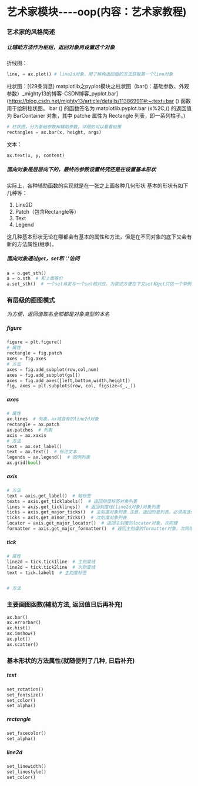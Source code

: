 # 艺术家模块----oop(内容：艺术家教程)

### 艺术家的风格简述
##### 让辅助方法作为枢纽，返回对象再设置这个对象

折线图：

```python
line, = ax.plot() # line2d对象，用了解构返回值的方法获取第一个line对象
```

柱状图：[(29条消息) matplotlib之pyplot模块之柱状图（bar()：基础参数、外观参数）_mighty13的博客-CSDN博客_pyplot.bar](https://blog.csdn.net/mighty13/article/details/113869911#:~:text=bar () 函数用于绘制柱状图。 bar () 的函数签名为 matplotlib.pyplot.bar (x%2C,() 的返回值为 BarContainer 对象，其中 patche 属性为 Rectangle 列表，即一系列柱子。)

```python
# 柱状图，分为基础参数和辅助参数，详细的可以看看链接
rectangles = ax.bar(x, height, args)
```
文本：

```python
ax.text(x, y, content)
```



##### 面向对象是层层向下的，最终的参数设置终究还是在设置基本形状

实际上，各种辅助函数的实现就是在一张之上画各种几何形状
基本的形状有如下几种等：

1. Line2D
2. Patch（包含Rectangle等）
3. Text
4. Legend

这几种基本形状无论在哪都会有基本的属性和方法，但是在不同对象的底下又会有新的方法属性(继承)。

#####  面向对象通过get，set和 '.'访问

```python
a = o.get_sth()
a = o.sth  # 和上面等价
a.set_sth()  # 一个set肯定与一个set相对应。为叙述方便在下文set和get只挑一个举例
```

### 有层级的画图模式

*为方便，返回值取名全部都是对象类型的本名*

##### figure

```python
figure = plt.figure()
# 属性
rectangle = fig.patch
axes = fig.axes
# 方法
axes = fig.add_subplot(row,col,num)
axes = fig.add_subplot(gs[])
axes = fig.add_axes([left,bottom,width,height])
fig, axes = plt.subplots(row, col, figsize=(_,_))
```

##### axes

```python
# 属性
ax.lines  # 列表，ax域含有的line2d对象
rectangle = ax.patch
ax.patches  # 列表
axis = ax.xaxis
# 方法
text = ax.set_label()
text = ax.text()  # 标注文本
legends = ax.legend()  # 图例列表
ax.grid(bool)
```

##### axis

```python
# 方法
text = axis.get_label()  # 轴标签
texts = axis.get_ticklabels()  # 返回刻度标签对象列表
lines = axis.get_ticklines()  # 返回刻度线(line2d对象)对象列表
ticks = axis.get_major_ticks()  # 主刻度对象列表.注意，返回的是列表，必须用迭代去设置属性(我也不知道一个刻度对象在图中到底是啥)
ticks = axis.get_minor_ticks()  # 次刻度对象列表
locator = axis.get_major_locator()  # 返回主刻度的locator对象，次同理
formatter = axis.get_major_formatter()  # 返回主刻度的formatter对象，次同理
```

##### tick

```python
# 属性
line2d = tick.tick1line  # 主刻度线
line2d = tick.tick2line  # 次刻度线
text = tick.label1  # 主刻度标签


# 方法

```
### 主要画图函数(辅助方法, 返回值日后再补充)
```python
ax.bar()
ax.errorbar()
ax.hist()
ax.imshow()
ax.plot()
ax.scatter()
```

### 基本形状的方法属性(就随便列了几种, 日后补充)

##### text

```python
set_rotation()
set_fontsize()
set_color()
set_alpha()
```

##### rectangle

```python
set_facecolor()
set_alpha()
```
##### line2d
```python
set_linewidth()
set_linestyle()
set_color()

```





